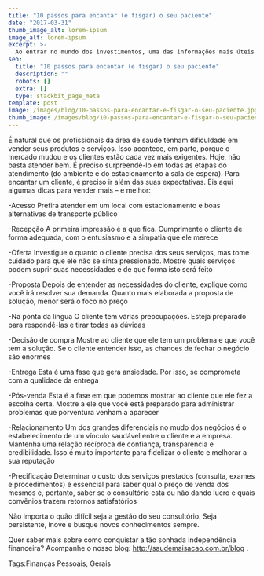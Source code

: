 ```yaml
---
title: "10 passos para encantar (e fisgar) o seu paciente"
date: "2017-03-31"
thumb_image_alt: lorem-ipsum
image_alt: lorem-ipsum
excerpt: >-
  Ao entrar no mundo dos investimentos, uma das informações mais úteis para começar a aplicar é saber o seu perfil. Isto porque esse dado funciona como uma espécie de norte para entender sua tolerância a riscos e também quais são as melhores aplicações para os seus objetivos.
seo:
  title: "10 passos para encantar (e fisgar) o seu paciente"
  description: ""
  robots: []
  extra: []
  type: stackbit_page_meta
template: post
image: /images/blog/10-passos-para-encantar-e-fisgar-o-seu-paciente.jpg
thumb_image: /images/blog/10-passos-para-encantar-e-fisgar-o-seu-paciente.jpg
---
```


É natural que os profissionais da área de saúde tenham dificuldade em vender seus produtos e serviços. Isso acontece, em parte, porque o mercado mudou e os clientes estão cada vez mais exigentes. Hoje, não basta atender bem. É preciso surpreendê-lo em todas as etapas do atendimento (do ambiente e do estacionamento à sala de espera). Para encantar um cliente, é preciso ir além das suas expectativas. Eis aqui algumas dicas para vender mais – e melhor:

-Acesso
Prefira atender em um local com estacionamento e boas alternativas de transporte público

-Recepção
A primeira impressão é a que fica. Cumprimente o cliente de forma adequada, com o entusiasmo e a simpatia que ele merece

-Oferta
Investigue o quanto o cliente precisa dos seus serviços, mas tome cuidado para que ele não se sinta pressionado. Mostre quais serviços podem suprir suas necessidades e de que forma isto será feito

-Proposta
Depois de entender as necessidades do cliente, explique como você irá resolver sua demanda. Quanto mais elaborada a proposta de solução, menor será o foco no preço

-Na ponta da língua
O cliente tem várias preocupações. Esteja preparado para respondê-las e tirar todas as dúvidas

-Decisão de compra
Mostre ao cliente que ele tem um problema e que você tem a solução. Se o cliente entender isso, as chances de fechar o negócio são enormes

-Entrega
Esta é uma fase que gera ansiedade. Por isso, se comprometa com a qualidade da entrega

-Pós-venda
Esta é a fase em que podemos mostrar ao cliente que ele fez a escolha certa. Mostre a ele que você está preparado para administrar problemas que porventura venham a aparecer

-Relacionamento
Um dos grandes diferenciais no mudo dos negócios é o estabelecimento de um vínculo saudável entre o cliente e a empresa. Mantenha uma relação recíproca de confiança, transparência e credibilidade. Isso é muito importante para fidelizar o cliente e melhorar a sua reputação

-Precificação
Determinar o custo dos serviços prestados (consulta, exames e procedimentos) é essencial para saber qual o preço de venda dos mesmos e, portanto, saber se o consultório está ou não dando lucro e quais convênios trazem retornos satisfatórios

Não importa o quão difícil seja a gestão do seu consultório. Seja persistente, inove e busque novos conhecimentos sempre.

Quer saber mais sobre como conquistar a tão sonhada independência financeira? Acompanhe o nosso blog: http://saudemaisacao.com.br/blog .

Tags:Finanças Pessoais, Gerais
